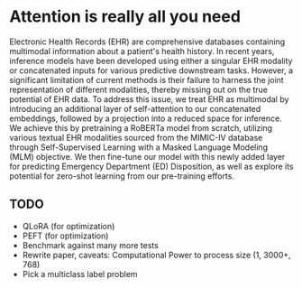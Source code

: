 # Attention is really all you need

Electronic Health Records (EHR) are comprehensive databases containing multimodal information about a patient's health history. In recent years, inference models have been developed using either a singular EHR modality or concatenated inputs for various predictive downstream tasks. However, a significant limitation of current methods is their failure to harness the joint representation of different modalities, thereby missing out on the true potential of EHR data. To address this issue, we treat EHR as multimodal  by introducing an additional layer of self-attention to our concatenated embeddings, followed by a projection into a reduced space for inference. We achieve this by pretraining a RoBERTa model from scratch, utilizing various textual EHR modalities sourced from the MIMIC-IV database through Self-Supervised Learning with a Masked Language Modeling (MLM) objective. We then fine-tune our model with this newly added layer for predicting Emergency Department (ED) Disposition, as well as explore its potential for zero-shot learning from our pre-training efforts.

## TODO

- QLoRA (for optimization)
- PEFT (for optimization)
- Benchmark against many more tests
- Rewrite paper, caveats: Computational Power to process size (1, 3000+, 768)
- Pick a multiclass label problem

